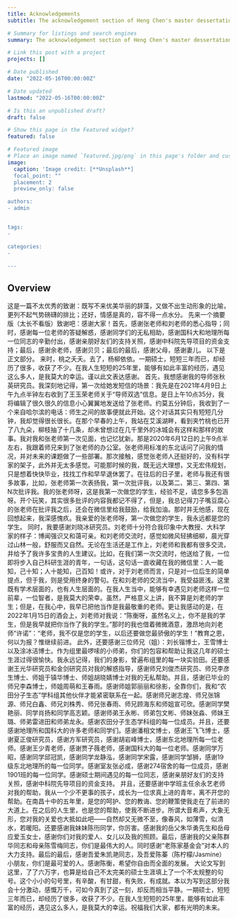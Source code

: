```yaml
---
title: Acknowledgements
subtitle: The acknowledgement section of Heng Chen's master dessertation.

# Summary for listings and search engines
summary: The acknowledgement section of Heng Chen's master dessertation.

# Link this post with a project
projects: []

# Date published
date: "2022-05-16T00:00:00Z"

# Date updated
lastmod: "2022-05-16T00:00:00Z"

# Is this an unpublished draft?
draft: false

# Show this page in the Featured widget?
featured: false

# Featured image
# Place an image named `featured.jpg/png` in this page's folder and customize its options here.
image:
  caption: 'Image credit: [**Unsplash**]
  focal_point: ""
  placement: 2
  preview_only: false

authors:
- admin


tags:
- 

categories:
- 

---
```



## Overview

这是一篇不太优秀的致谢：既写不来优美华丽的辞藻，又做不出生动形象的比喻，更列不起气势磅礴的排比；还好，情感是真的，容不得一点水分。
先来一个摘要版（太长不看版）致谢吧：感谢大家！首先，感谢张老师和刘老师的悉心指导；同时，感谢每一位老师的答疑解惑，感谢同学们的无私相助，感谢国科大和地理所每一位同志的辛勤付出，感谢亲朋好友们的支持关照，感谢中科院先导项目的资金支持；最后，感谢余老师，感谢贝贝；最后的最后，感谢父母，感谢妻儿。
以下是正文部分。
来时，桃之夭夭。去了，杨柳依依。一期硕士，短短三年而已，却经历了很多，收获了不少。在我人生短短的25年里，能够有如此丰富的经历，遇见这么多人，是我莫大的幸运。谨以此文表达感谢。
首先，我想感谢我的导师张秋英研究员。我深刻地记得，第一次给她发短信的场景：我先是在2021年4月9日上午九点半钟左右收到了王玉荣老师关于“导师双选”信息。是日上午10点35分，我将编辑了很久很久的信息小心翼翼地发送给了张老师。约莫五分钟后，我收到了一个来自哈尔滨的电话：师生之间的故事便就此开始。这个对话其实只有短短几分钟，我却觉得很长很长。在那个早春的上午，我站在艾溪湖畔，看到夹竹桃也已开了八九朵，柳枝抽了十几条，却未曾想过在几千里外的冰城会有这样和那样的故事。我对我和张老师第一次见面，也记忆犹新。那是2020年6月12日的上午9点半左右，我跟着师兄来到了张老师的办公室。张老师用标准的东北话问了问我的情况，并对未来的课题做了一些部署。那次接触，感觉张老师人还挺好的，没有科学家的架子，此外并无太多感觉。可能那时候的我，既无远大理想，又无宏伟规划，只是想着快快毕业，找找工作和早早退休罢了。在往后的日子里，老师与我还有很多故事，比如，张老师第一次表扬我，第一次批评我，以及第二、第三、第四、第N次批评我。我的张老师呀，这是我第一次做您的学生，经验不足，请您多多包涵呀。开个玩笑，其实很多批评的内容我都记不得了，但是，我总记得刀子嘴豆腐心的张老师在批评我之后，还会在微信里给我鼓励，给我加油。那时并无他感，现在回想起来，我深感愧疚。我亲爱的张老师呀，第一次做您的学生，我永远都是您的学生。
同时，我要感谢刘晓冰研究员。刘老师十分符合我印象中大教授、大科学家的样子：博闻强识又和蔼可亲。和刘老师交流时，感觉如微风轻拂细柳，晨光穿过山林一般，舒服而又自然。无论在生活还是工作上，刘老师和我都有很多交流，并给予了我许多宝贵的人生建议。比如，在我们第一次交流时，他送给了我，一位即将步入自己科研生涯的青年，一句话，这句话一直收藏在我的微信里：人一能知，己十知；人十能知，己百知！或许，对于刘老师而言，只是对一位后生的简单提点，但于我，则是受用终身的警句。在和刘老师的交流当中，我受益匪浅。这里既有学术层面的，也有人生层面的。在我人生当中，能够有幸遇见刘老师这样一位前辈，一位智者，是我莫大的荣幸。虽然，严格意义上讲，我不算是刘老师的学生；但是，在我心中，我早已把他当作是我最敬重的老师。更让我感动的是，在2022年1月15日的酒会上，刘老师对我说：“陈衡呀，虽然名义上，你不是我的学生，但是我早就把你当作了我的学生。”那时的我也借着微微酒意，激昂地向刘老师“许诺”：“老师，我不仅是您的学生，以后还要做您最骄傲的学生！”教育之恩，何以为报？惟继续前进。
此外，还要感谢三位师兄（姐）：刘长锴博士，王雪博士以及涂冰洁博士。作为组里最啰嗦的小师弟，你们的包容和帮助让我这几年的硕士生涯过得很愉快。我永远记得，我们的身影，曾遍布组里的每一块实验田。还要感谢王光华研究员和金剑研究员对我的解惑指导，感谢师兄刘俊杰研究员、师兄李彦生博士、师姐于镇华博士、师姐胡晓婧博士对我的无私帮助。并且，感谢已毕业的师兄李森博士，师姐周萌和王春雨。感谢师姐郭丽丽和徐影，全靠你们，我和“农田分子生态”学科组其他伙伴才能紧密联系在一起。感谢师兄谢志煌、师兄张锦源、师兄白鑫、师兄刘株秀、师兄张春雨、师兄顾海东和师姐宣可欣。感谢同学樊艳丽、同学肖扬和同学高志颖。感谢师弟王永彬、师弟包文彬、师妹张淼、师妹王璐、师弟雷进田和师弟龙永。感谢农田分子生态学科组的每一位成员。并且，还要感谢地理所和国科大的许多老师和同学们。感谢潘相文博士，感谢王飞飞博士，感谢夏正俊研究员，感谢方军研究员，感谢胡岩峰博士，感谢东北地理所每一位老师。感谢王少青老师，感谢贾子薇老师，感谢国科大的每一位老师。感谢同学万昭，感谢同学邱冠凯，感谢同学龙静泓，感谢同学宋露，感谢同学邹狮，感谢19级东北地理所的每一位同学。感谢室友张必成，感谢274宿舍的每一位成员，感谢1901班的每一位同学。感谢硕士期间遇见的每一位同志，感谢亲朋好友们的支持关照，感谢中科院先导项目的资金支持。
并且，还要感谢中学班主任余永艺老师对我的帮助，我从一个少不更事的孩子，成长为一位求真上进的青年，离不开您的帮助。在南昌十中的五年里，是您的呵护、您的教诲、您的鞭策使我走在了前进的大道上。在之后的人生里，也是您的帮助，使我不断进步。所谓大音希声，大象无形，您对我的关爱也大抵如此吧——自然却又无微不至，像春风，如薄雪，似清水，若暖阳。还要感谢我妹妹陈衎同学，你厉害。感谢我的岳父朱华勇先生和岳母应爱玉女士，感谢你们对我的爱人、女儿以及我的照顾。最后，感谢我的父亲陈群华同志和母亲陈雪梅同志，你们是最伟大的人。同时感谢“老陈家基金会”对本人的大力支持。最后的最后，感谢吾爱朱凯滟同志，及吾爱陈蓁（陈柠檬/Jasmine）小朋友，你们是最可爱的人。感谢陈衡，希望你自由而全面的发展。
大论文写到这里，了了六万字，也算是给自己不太完美的硕士生涯填上了一个不太规整的句号。这个小小的句号里，有辛酸，有甘甜，有失败，有成就。本以为写到这部分我会十分激动，感慨万千，可如今真到了这一刻，却反而相当平静。一期硕士，短短三年而已，却经历了很多，收获了不少。在我人生短短的25年里，能够有如此丰富的经历，遇见这么多人，是我莫大的幸运。祝福我们大家，都有光明的未来。